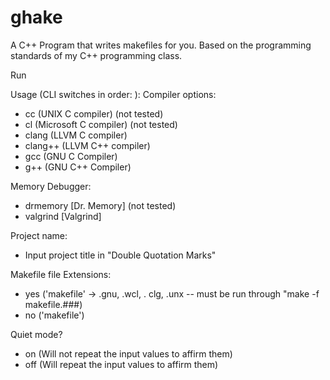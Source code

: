 # ghake
A C++ Program that writes makefiles for you. Based on the programming standards of my C++ programming class.

Run 

Usage (CLI switches in order: ): 
Compiler options:
- cc      (UNIX C compiler) (not tested)
- cl      (Microsoft C compiler) (not tested)
- clang   (LLVM C compiler)
- clang++ (LLVM C++ compiler)
- gcc     (GNU C Compiler)
- g++     (GNU C++ Compiler)

Memory Debugger: 
- drmemory [Dr. Memory] (not tested)
- valgrind [Valgrind]

Project name:
- Input project title in "Double Quotation Marks"

Makefile file Extensions:
- yes ('makefile' -> .gnu, .wcl, . clg, .unx  -- must be run through "make -f makefile.###)
- no  ('makefile')

Quiet mode?
- on  (Will not repeat the input values to affirm them)
- off (Will repeat the input values to affirm them)
